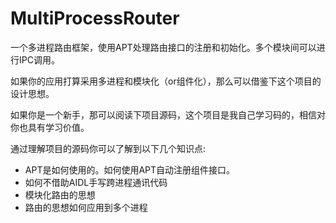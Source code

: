 # MultiProcessRouter

一个多进程路由框架，使用APT处理路由接口的注册和初始化。多个模块间可以进行IPC调用。

如果你的应用打算采用多进程和模块化（or组件化），那么可以借鉴下这个项目的设计思想。

如果你是一个新手，那可以阅读下项目源码，这个项目是我自己学习码的，相信对你也具有学习价值。

通过理解项目的源码你可以了解到以下几个知识点:

* APT是如何使用的。如何使用APT自动注册组件接口。
* 如何不借助AIDL手写跨进程通讯代码
* 模块化路由的思想
* 路由的思想如何应用到多个进程
